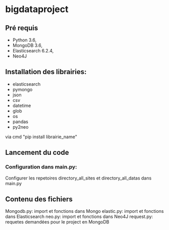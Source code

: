 # bigdataproject

## Pré requis

* Python 3.6,
* MongoDB 3.6,
* Elasticsearch 6.2.4,
* Neo4J

## Installation des librairies:

*  elasticsearch
*  pymongo
*  json
*  csv
*  datetime
*  glob
*  os
*  pandas
* py2neo

via cmd "pip install librairie_name"

## Lancement du code

### Configuration dans main.py:

Configurer les repetoires directory_all_sites et directory_all_datas dans main.py


## Contenu des fichiers

Mongodb.py: import et fonctions dans Mongo
elastic.py: import et fonctions dans Elasticsearch
neo.py: import et fonctions dans Neo4J
request.py: requetes demandées pour le project en MongoDB